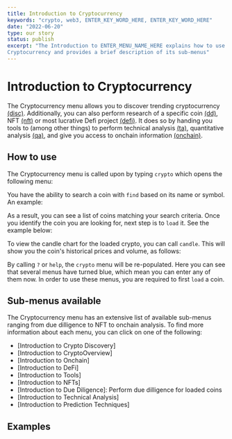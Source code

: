 ```yaml
---
title: Introduction to Cryptocurrency
keywords: "crypto, web3, ENTER_KEY_WORD_HERE, ENTER_KEY_WORD_HERE"
date: "2022-06-20"
type: our story
status: publish
excerpt: "The Introduction to ENTER_MENU_NAME_HERE explains how to use the
Cryptocurrency and provides a brief description of its sub-menus"
---
```



# Introduction to Cryptocurrency
The Cryptocurrency menu allows you to discover trending cryptocurrency [(disc)](https://openbb-finance.github.io/OpenBBTerminal/terminal/crypto/disc/). Additionally, you can also perform research of a specific coin [(dd)](https://openbb-finance.github.io/OpenBBTerminal/terminal/crypto/dd/), NFT [(nft)](https://openbb-finance.github.io/OpenBBTerminal/terminal/crypto/nft/) or most lucrative Defi project [(defi)](https://openbb-finance.github.io/OpenBBTerminal/terminal/crypto/defi/). It does so by handing you tools to (among other things) to perform technical analysis [(ta)](https://openbb-finance.github.io/OpenBBTerminal/terminal/crypto/ta/), quantitative analysis [(qa)](https://openbb-finance.github.io/OpenBBTerminal/terminal/crypto/ta/), and give you access to onchain information [(onchain)](https://openbb-finance.github.io/OpenBBTerminal/terminal/crypto/onchain/).


## How to use
The Cryptocurrency menu is called upon by typing `crypto` which opens the following menu:

You have the ability to search a coin with `find` based on its name or symbol. An example:

As a result, you can see a list of coins matching your search criteria. Once you identify the coin you are looking for, next step is to `load` it. See the example below:


To view the candle chart for the loaded crypto, you can call `candle`. This will show you the coin's historical prices and volume, as follows:

By calling `?` or `help`, the `crypto` menu will be re-populated. Here you can see that several menus have turned blue, which mean you can enter any of them now. In order to use these menus, you are required to first `load` a coin.


## Sub-menus available
The Cryptocurrency menu has an extensive list of available sub-menus ranging from due dilligence to NFT to onchain analysis. To find more information about each menu, you can click on one of the following:

- [Introduction to Crypto Discovery]
- [Introduction to CryptoOverview]
- [Introduction to Onchain]
- [Introduction to DeFi]
- [Introduction to Tools]
- [Introduction to NFTs]
- [Introduction to Due Diligence]: Perform due dilligence for loaded coins
- [Introduction to Technical Analysis]
- [Introduction to Prediction Techniques]

## Examples
